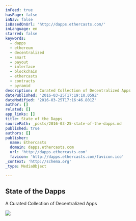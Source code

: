 ```yaml
---
inFeed: true
hasPage: false
inNav: false
isBasedOnUrl: 'http://dapps.ethercasts.com/'
inLanguage: en
starred: false
keywords:
  - dapps
  - ethereum
  - decentralized
  - smart
  - payout
  - interface
  - blockchain
  - ethercasts
  - contracts
  - pyramid
description: A Curated Collection of Decentralized Apps
datePublished: '2016-03-25T17:19:10.059Z'
dateModified: '2016-03-25T17:16:46.801Z'
author: []
related: []
app_links: []
title: State of the Dapps
sourcePath: _posts/2016-03-25-state-of-the-dapps.md
published: true
authors: []
publisher:
  name: Ethercasts
  domain: dapps.ethercasts.com
  url: 'http://dapps.ethercasts.com'
  favicon: 'http://dapps.ethercasts.com/favicon.ico'
_context: 'http://schema.org'
_type: MediaObject

---
```

<article style=""><h1>State of the Dapps</h1><p>A Curated Collection of Decentralized Apps</p></article>

![](https://the-grid-user-content.s3-us-west-2.amazonaws.com/c27261d6-9685-4b4a-9269-43a3243d5223.png)